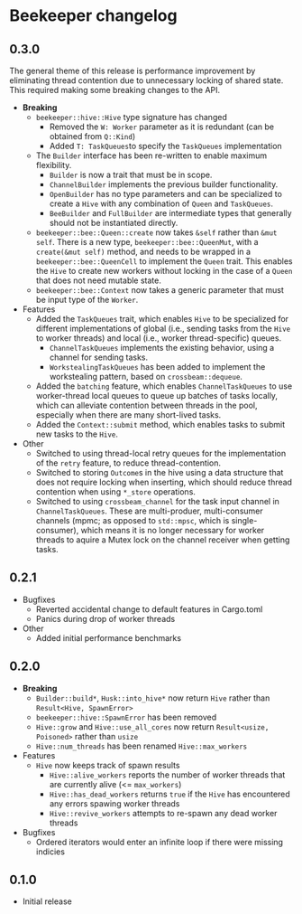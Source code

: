 # Beekeeper changelog

## 0.3.0

The general theme of this release is performance improvement by eliminating thread contention due to unnecessary locking of shared state. This required making some breaking changes to the API.

* **Breaking**
  * `beekeeper::hive::Hive` type signature has changed
    * Removed the `W: Worker` parameter as it is redundant (can be obtained from `Q::Kind`)
    * Added `T: TaskQueues`to specify the `TaskQueues` implementation
  * The `Builder` interface has been re-written to enable maximum flexibility.
    * `Builder` is now a trait that must be in scope.
    * `ChannelBuilder` implements the previous builder functionality.
    * `OpenBuilder` has no type parameters and can be specialized to create a `Hive` with any combination of `Queen` and `TaskQueues`.
    * `BeeBuilder` and `FullBuilder` are intermediate types that generally should not be instantiated directly.
  * `beekeeper::bee::Queen::create` now takes `&self` rather than `&mut self`. There is a new type, `beekeeper::bee::QueenMut`, with a `create(&mut self)` method, and needs to be wrapped in a `beekeeper::bee::QueenCell` to implement the `Queen` trait. This enables the `Hive` to create new workers without locking in the case of a `Queen` that does not need mutable state.
  * `beekeeper::bee::Context` now takes a generic parameter that must be input type of the `Worker`.
* Features
  * Added the `TaskQueues` trait, which enables `Hive` to be specialized for different implementations of global (i.e., sending tasks from the `Hive` to worker threads) and local (i.e., worker thread-specific) queues.
    * `ChannelTaskQueues` implements the existing behavior, using a channel for sending tasks.
    * `WorkstealingTaskQueues` has been added to implement the workstealing pattern, based on `crossbeam::dequeue`.
  * Added the `batching` feature, which enables `ChannelTaskQueues` to use worker-thread local queues to queue up batches of tasks locally, which can alleviate contention between threads in the pool, especially when there are many short-lived tasks.
  * Added the `Context::submit` method, which enables tasks to submit new tasks to the `Hive`.
* Other
  * Switched to using thread-local retry queues for the implementation of the `retry` feature, to reduce thread-contention.
  * Switched to storing `Outcome`s in the hive using a data structure that does not require locking when inserting, which should reduce thread contention when using `*_store` operations.
  * Switched to using `crossbeam_channel` for the task input channel in `ChannelTaskQueues`. These are multi-produer, multi-consumer channels (mpmc; as opposed to `std::mpsc`, which is single-consumer), which means it is no longer necessary for worker threads to aquire a Mutex lock on the channel receiver when getting tasks.

## 0.2.1

* Bugfixes
  * Reverted accidental change to default features in Cargo.toml
  * Panics during drop of worker threads
* Other
  * Added initial performance benchmarks

## 0.2.0

* **Breaking**
  * `Builder::build*`, `Husk::into_hive*` now return `Hive` rather than `Result<Hive, SpawnError>`
  * `beekeeper::hive::SpawnError` has been removed
  * `Hive::grow` and `Hive::use_all_cores` now return `Result<usize, Poisoned>` rather than `usize`
  * `Hive::num_threads` has been renamed `Hive::max_workers`
* Features
  * `Hive` now keeps track of spawn results
    * `Hive::alive_workers` reports the number of worker threads that are currently alive (<= `max_workers`)
    * `Hive::has_dead_workers` returns `true` if the `Hive` has encountered any errors spawing worker threads
    * `Hive::revive_workers` attempts to re-spawn any dead worker threads
* Bugfixes
  * Ordered iterators would enter an infinite loop if there were missing indicies

## 0.1.0

* Initial release